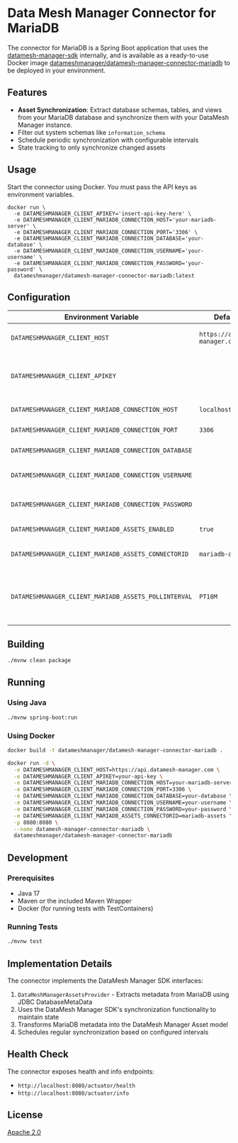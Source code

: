 Data Mesh Manager Connector for MariaDB
===

The connector for MariaDB is a Spring Boot application that uses the [datamesh-manager-sdk](https://github.com/datamesh-manager/datamesh-manager-sdk) internally, and is available as a ready-to-use Docker image [datameshmanager/datamesh-manager-connector-mariadb](https://hub.docker.com/repository/docker/datameshmanager/datamesh-manager-connector-mariadb) to be deployed in your environment.

## Features

- **Asset Synchronization**: Extract database schemas, tables, and views from your MariaDB database and synchronize them with your DataMesh Manager instance.
- Filter out system schemas like `information_schema`
- Schedule periodic synchronization with configurable intervals
- State tracking to only synchronize changed assets

## Usage

Start the connector using Docker. You must pass the API keys as environment variables.

```
docker run \
  -e DATAMESHMANAGER_CLIENT_APIKEY='insert-api-key-here' \
  -e DATAMESHMANAGER_CLIENT_MARIADB_CONNECTION_HOST='your-mariadb-server' \
  -e DATAMESHMANAGER_CLIENT_MARIADB_CONNECTION_PORT='3306' \
  -e DATAMESHMANAGER_CLIENT_MARIADB_CONNECTION_DATABASE='your-database' \
  -e DATAMESHMANAGER_CLIENT_MARIADB_CONNECTION_USERNAME='your-username' \
  -e DATAMESHMANAGER_CLIENT_MARIADB_CONNECTION_PASSWORD='your-password' \
  datameshmanager/datamesh-manager-connector-mariadb:latest
```

## Configuration

| Environment Variable                                    | Default Value                      | Description                                                                       |
|--------------------------------------------------------|------------------------------------|-----------------------------------------------------------------------------------|
| `DATAMESHMANAGER_CLIENT_HOST`                           | `https://api.datamesh-manager.com` | Base URL of the Data Mesh Manager API.                                            |
| `DATAMESHMANAGER_CLIENT_APIKEY`                         |                                    | API key for authenticating requests to the Data Mesh Manager.                     |
| `DATAMESHMANAGER_CLIENT_MARIADB_CONNECTION_HOST`        | `localhost`                        | MariaDB server hostname                                                           |
| `DATAMESHMANAGER_CLIENT_MARIADB_CONNECTION_PORT`        | `3306`                             | MariaDB server port                                                               |
| `DATAMESHMANAGER_CLIENT_MARIADB_CONNECTION_DATABASE`    |                                    | Database name to connect to                                                       |
| `DATAMESHMANAGER_CLIENT_MARIADB_CONNECTION_USERNAME`    |                                    | Username for MariaDB connection                                                   |
| `DATAMESHMANAGER_CLIENT_MARIADB_CONNECTION_PASSWORD`    |                                    | Password for MariaDB connection                                                   |
| `DATAMESHMANAGER_CLIENT_MARIADB_ASSETS_ENABLED`         | `true`                             | Enable assets synchronization                                                     |
| `DATAMESHMANAGER_CLIENT_MARIADB_ASSETS_CONNECTORID`     | `mariadb-assets`                   | Unique ID for this connector instance                                             |
| `DATAMESHMANAGER_CLIENT_MARIADB_ASSETS_POLLINTERVAL`    | `PT10M`                            | Synchronization interval in ISO-8601 duration format (PT10M means 10 minutes)     |

## Building

```bash
./mvnw clean package
```

## Running

### Using Java

```bash
./mvnw spring-boot:run
```

### Using Docker

```bash
docker build -t datameshmanager/datamesh-manager-connector-mariadb .

docker run -d \
  -e DATAMESHMANAGER_CLIENT_HOST=https://api.datamesh-manager.com \
  -e DATAMESHMANAGER_CLIENT_APIKEY=your-api-key \
  -e DATAMESHMANAGER_CLIENT_MARIADB_CONNECTION_HOST=your-mariadb-server \
  -e DATAMESHMANAGER_CLIENT_MARIADB_CONNECTION_PORT=3306 \
  -e DATAMESHMANAGER_CLIENT_MARIADB_CONNECTION_DATABASE=your-database \
  -e DATAMESHMANAGER_CLIENT_MARIADB_CONNECTION_USERNAME=your-username \
  -e DATAMESHMANAGER_CLIENT_MARIADB_CONNECTION_PASSWORD=your-password \
  -e DATAMESHMANAGER_CLIENT_MARIADB_ASSETS_CONNECTORID=mariadb-assets \
  -p 8080:8080 \
  --name datamesh-manager-connector-mariadb \
  datameshmanager/datamesh-manager-connector-mariadb
```

## Development

### Prerequisites

- Java 17
- Maven or the included Maven Wrapper
- Docker (for running tests with TestContainers)

### Running Tests

```bash
./mvnw test
```

## Implementation Details

The connector implements the DataMesh Manager SDK interfaces:

1. `DataMeshManagerAssetsProvider` - Extracts metadata from MariaDB using JDBC DatabaseMetaData
2. Uses the DataMesh Manager SDK's synchronization functionality to maintain state
3. Transforms MariaDB metadata into the DataMesh Manager Asset model
4. Schedules regular synchronization based on configured intervals

## Health Check

The connector exposes health and info endpoints:

- `http://localhost:8080/actuator/health`
- `http://localhost:8080/actuator/info`

## License

[Apache 2.0](LICENSE)